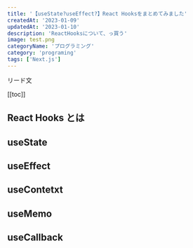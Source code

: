 ```yaml
---
title: '【useState?useEffect?】React Hooksをまとめてみました'
createdAt: '2023-01-09'
updatedAt: '2023-01-10'
description: 'ReactHooksについて、っ買う'
image: test.png
categoryName: 'プログラミング'
category: 'programing'
tags: ['Next.js']
---
```


リード文

[[toc]]

## React Hooks とは

## useState

## useEffect

## useContetxt

## useMemo

## useCallback
